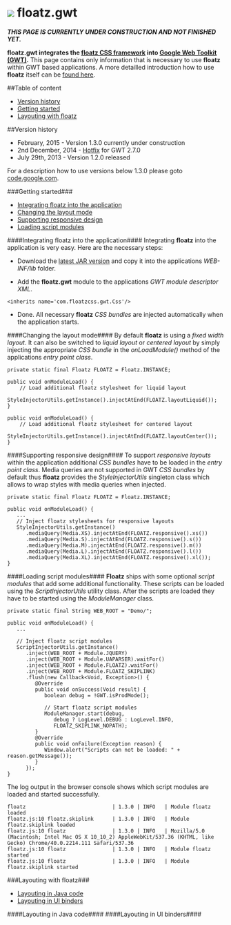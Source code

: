 ![](https://github.com/floatzcss/floatz/blob/master/wiki/logo.png) floatz.gwt
======

***THIS PAGE IS CURRENTLY UNDER CONSTRUCTION AND NOT FINISHED YET.***

**floatz.gwt integrates the [floatz CSS framework](https://github.com/floatzcss/floatz/) into [Google Web Toolkit (GWT)](http://www.gwtproject.org).** This page contains only information that is necessary to use **floatz** within GWT based applications. A more detailled introduction how to use **floatz** itself can be [found here](https://github.com/floatzcss/floatz/blob/master/README.md).

##Table of content
* [Version history](#version-history)
* [Getting started](#getting-started)
* [Layouting with floatz](#layouting-with-floatz)

##Version history
* February, 2015 - Version 1.3.0 currently under construction
* 2nd December, 2014 - [Hotfix](https://github.com/floatzcss/floatz.gwt/blob/master/download/floatz.gwt-1.2.0hotfix01.jar) for GWT 2.7.0 
* July 29th, 2013 - Version 1.2.0 released

For a description how to use versions below 1.3.0 please goto [code.google.com](https://code.google.com/p/floatz/wiki/LayoutingInGoogleWebToolkit#Adding_floatz_to_a_GWT_project).

###Getting started###
* [Integrating floatz into the application](#Integrating-floatz-into-the-application)
* [Changing the layout mode](#changing-the-layout-mode)
* [Supporting responsive design](#supporting-responsive-design)
* [Loading script modules](#loading-script-modules)

####Integrating floatz into the application####
Integrating **floatz** into the application is very easy. Here are the necessary steps:

* Download the [latest JAR version](https://github.com/floatzcss/floatz.gwt/tree/master/download) and copy it into the applications *WEB-INF/lib* folder.

* Add the **floatz.gwt** module to the applications *GWT module descriptor XML*.
```
<inherits name='com.floatzcss.gwt.Css'/>
```
* Done. All necessary **floatz** *CSS bundles* are injected automatically when the application starts.

####Changing the layout mode####
By default **floatz** is using a *fixed width layout*. It can also be switched to *liquid layout* or *centered layout* by simply injecting the appropriate *CSS bundle* in the *onLoadModule()* method of the applications *entry point class*.
```
private static final Floatz FLOATZ = Floatz.INSTANCE;

public void onModuleLoad() {
	// Load additional floatz stylesheet for liquid layout
	StyleInjectorUtils.getInstance().injectAtEnd(FLOATZ.layoutLiquid());
}
```
```
public void onModuleLoad() {
	// Load additional floatz stylesheet for centered layout
	StyleInjectorUtils.getInstance().injectAtEnd(FLOATZ.layoutCenter());
}
```

####Supporting responsive design####
To support *responsive layouts* within the application additional *CSS bundles* have to be loaded in the *entry point class*. Media queries are not supported in GWT *CSS bundles* by default thus **floatz** provides the *StyleInjectorUtils* singleton class which allows to wrap styles with media queries when injected.
```
private static final Floatz FLOATZ = Floatz.INSTANCE;

public void onModuleLoad() {
   ...
   // Inject floatz stylesheets for responsive layouts
   StyleInjectorUtils.getInstance()
      .mediaQuery(Media.XS).injectAtEnd(FLOATZ.responsive().xs())
      .mediaQuery(Media.S).injectAtEnd(FLOATZ.responsive().s())
      .mediaQuery(Media.M).injectAtEnd(FLOATZ.responsive().m())
      .mediaQuery(Media.L).injectAtEnd(FLOATZ.responsive().l())
      .mediaQuery(Media.XL).injectAtEnd(FLOATZ.responsive().xl());
}
```
####Loading script modules####
**Floatz** ships with some optional *script modules* that add some additional functionality. These scripts can be loaded using the *ScriptInjectorUtils* utility class. After the scripts are loaded they have to be started using the *ModuleManager* class.
```
private static final String WEB_ROOT = "Demo/";

public void onModuleLoad() {
   ...

   // Inject floatz script modules
   ScriptInjectorUtils.getInstance()
      .inject(WEB_ROOT + Module.JQUERY)
      .inject(WEB_ROOT + Module.UAPARSER).waitFor()
      .inject(WEB_ROOT + Module.FLOATZ).waitFor()
      .inject(WEB_ROOT + Module.FLOATZ_SKIPLINK)
      .flush(new Callback<Void, Exception>() {
         @Override
         public void onSuccess(Void result) {
            boolean debug = !GWT.isProdMode();
            
            // Start floatz script modules
            ModuleManager.start(debug, 
               debug ? LogLevel.DEBUG : LogLevel.INFO, 
               FLOATZ_SKIPLINK_NOPATH);
         }
         @Override
         public void onFailure(Exception reason) {
            Window.alert("Scripts can not be loaded: " + reason.getMessage());
         }
      });
}
```
The log output in the browser console shows which script modules are loaded and started successfully.
```
floatz                            | 1.3.0 | INFO   | Module floatz loaded
floatz.js:10 floatz.skiplink      | 1.3.0 | INFO   | Module floatz.skiplink loaded
floatz.js:10 floatz               | 1.3.0 | INFO   | Mozilla/5.0 (Macintosh; Intel Mac OS X 10_10_2) AppleWebKit/537.36 (KHTML, like Gecko) Chrome/40.0.2214.111 Safari/537.36
floatz.js:10 floatz               | 1.3.0 | INFO   | Module floatz started
floatz.js:10 floatz               | 1.3.0 | INFO   | Module floatz.skiplink started
```

###Layouting with floatz###
* [Layouting in Java code](#layouting-in-java-code)
* [Layouting in UI binders](#layouting-in-ui-binders)


####Layouting in Java code####
####Layouting in UI binders####
